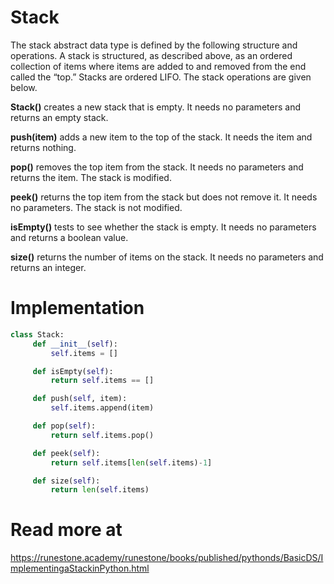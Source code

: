 # Stack 

The stack abstract data type is defined by the following structure and operations. A stack is structured, as described above, as an ordered collection of items where items are added to and removed from the end called the “top.” Stacks are ordered LIFO. The stack operations are given below.

**Stack()** creates a new stack that is empty. It needs no parameters and returns an empty stack.

**push(item)** adds a new item to the top of the stack. It needs the item and returns nothing.

**pop()** removes the top item from the stack. It needs no parameters and returns the item. The stack is modified.

**peek()** returns the top item from the stack but does not remove it. It needs no parameters. The stack is not modified.

**isEmpty()** tests to see whether the stack is empty. It needs no parameters and returns a boolean value.

**size()** returns the number of items on the stack. It needs no parameters and returns an integer.

# Implementation

```python 
class Stack:
     def __init__(self):
         self.items = []

     def isEmpty(self):
         return self.items == []

     def push(self, item):
         self.items.append(item)

     def pop(self):
         return self.items.pop()

     def peek(self):
         return self.items[len(self.items)-1]

     def size(self):
         return len(self.items)
```

# Read more at 

https://runestone.academy/runestone/books/published/pythonds/BasicDS/ImplementingaStackinPython.html